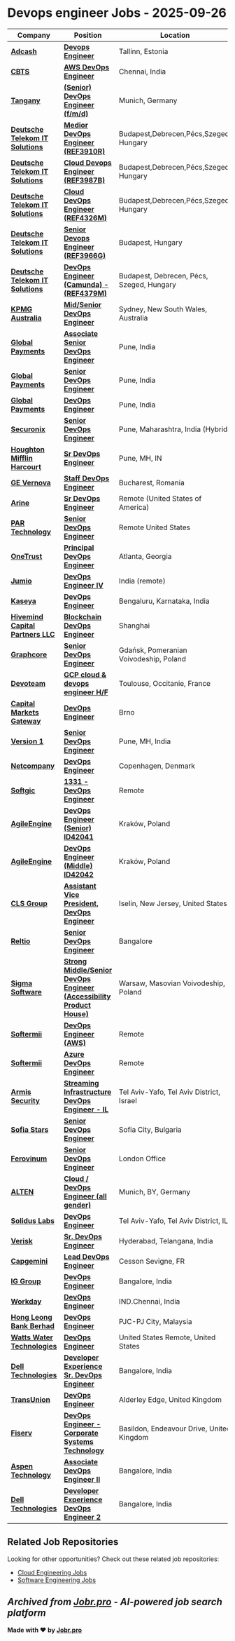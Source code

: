 # Devops engineer Jobs - 2025-09-26

| Company | Position | Location | Type | Date |
| ------- | -------- | -------- | ---- | ------ |
| **[Adcash](https://adcash.com/)** | **[Devops Engineer](https://careers.adcash.com/jobs/6518291-devops-engineer)** | Tallinn, Estonia | On Site | Sep 26 |
| **[CBTS](https://www.cbts.com/)** | **[AWS DevOps Engineer](https://ats.rippling.com/cbtsindia/jobs/b6494be7-af04-4374-b2bc-072a663e6603)** | Chennai, India | On Site | Sep 26 |
| **[Tangany](https://tangany.com/)** | **[(Senior) DevOps Engineer (f/m/d)](https://join.com/companies/tangany/14924560-senior-devops-engineer-f-m-d)** | Munich, Germany | On Site | Sep 26 |
| **[Deutsche Telekom IT Solutions](https://www.deutschetelekomitsolutions.hu)** | **[Medior DevOps Engineer (REF3910R)](https://jobs.smartrecruiters.com/DeutscheTelekomITSolutions/744000084147525-medior-devops-engineer-ref3910r-)** | Budapest,Debrecen,Pécs,Szeged, Hungary | On Site | Sep 26 |
| **[Deutsche Telekom IT Solutions](https://www.deutschetelekomitsolutions.hu)** | **[Cloud Devops Engineer (REF3987B)](https://jobs.smartrecruiters.com/DeutscheTelekomITSolutions/744000084145856-cloud-devops-engineer-ref3987b-)** | Budapest,Debrecen,Pécs,Szeged, Hungary | On Site | Sep 26 |
| **[Deutsche Telekom IT Solutions](https://www.deutschetelekomitsolutions.hu)** | **[Cloud DevOps Engineer (REF4326M)](https://jobs.smartrecruiters.com/DeutscheTelekomITSolutions/744000084146875-cloud-devops-engineer-ref4326m-)** | Budapest,Debrecen,Pécs,Szeged, Hungary | On Site | Sep 26 |
| **[Deutsche Telekom IT Solutions](https://www.deutschetelekomitsolutions.hu)** | **[Senior Devops Engineer (REF3966G)](https://jobs.smartrecruiters.com/DeutscheTelekomITSolutions/744000084145996-senior-devops-engineer-ref3966g-)** | Budapest, Hungary | On Site | Sep 26 |
| **[Deutsche Telekom IT Solutions](https://www.deutschetelekomitsolutions.hu)** | **[DevOps Engineer (Camunda) - (REF4379M)](https://jobs.smartrecruiters.com/DeutscheTelekomITSolutions/744000084142830-devops-engineer-camunda-ref4379m-)** | Budapest, Debrecen, Pécs, Szeged, Hungary | On Site | Sep 26 |
| **[KPMG Australia](https://home.kpmg)** | **[Mid/Senior DevOps Engineer](https://jobs.smartrecruiters.com/KPMGAustralia1/6000000000608521-mid-senior-devops-engineer)** | Sydney, New South Wales, Australia | On Site | Sep 26 |
| **[Global Payments](https://www.globalpayments.com/)** | **[Associate Senior DevOps Engineer](https://tsys.wd1.myworkdayjobs.com/en-US/TSYS/job/Pune-Maharashtra-India/Associate-Senior-DevOps-Engineer_R0065209-2)** | Pune, India | On Site | Sep 26 |
| **[Global Payments](https://www.globalpayments.com/)** | **[Senior DevOps Engineer](https://tsys.wd1.myworkdayjobs.com/en-US/TSYS/job/Pune-Maharashtra-India/Senior-DevOps-Engineer_R0064039-2)** | Pune, India | On Site | Sep 26 |
| **[Global Payments](https://www.globalpayments.com/)** | **[DevOps Engineer](https://tsys.wd1.myworkdayjobs.com/en-US/TSYS/job/Pune-Maharashtra-India/DevOps-Engineer_R0065207-2)** | Pune, India | On Site | Sep 26 |
| **[Securonix](https://www.securonix.com/)** | **[Senior DevOps Engineer](https://securonix.bamboohr.com/careers/1752)** | Pune, Maharashtra, India (Hybrid) | On Site | Sep 26 |
| **[Houghton Mifflin Harcourt](https://www.hmhco.com)** | **[Sr DevOps Engineer](https://careers.hmhco.com/job/Pune-Sr-DevOps-Engineer-MH/1329624300/)** | Pune, MH, IN | On Site | Sep 26 |
| **[GE Vernova](https://www.gevernova.com/)** | **[Staff DevOps Engineer](https://gevernova.wd5.myworkdayjobs.com/en-US/Vernova_ExternalSite/job/Bucharest/Staff-DevOps-Engineer_R5020929-2)** | Bucharest, Romania | On Site | Sep 26 |
| **[Arine](https://www.arine.io/)** | **[Sr DevOps Engineer](https://job-boards.greenhouse.io/arine/jobs/5659423004)** | Remote (United States of America) | Remote | Sep 25 |
| **[PAR Technology](https://partech.com/)** | **[Senior DevOps Engineer](https://jobs.ashbyhq.com/par%20technology/c0044904-92c1-47ec-9a61-a997f67b7a1b)** | Remote United States | Remote | Sep 25 |
| **[OneTrust](https://www.onetrust.com/)** | **[Principal DevOps Engineer](https://job-boards.greenhouse.io/onetrust/jobs/7271605)** | Atlanta, Georgia | On Site | Sep 25 |
| **[Jumio](https://www.jumio.com/)** | **[DevOps Engineer IV](https://job-boards.greenhouse.io/jumio/jobs/4610511005)** | India (remote) | Remote | Sep 25 |
| **[Kaseya](https://www.kaseya.com/)** | **[DevOps Engineer](https://www.kaseya.com/careers/jobs/id/5630771004/?gh_jid=5630771004)** | Bengaluru, Karnataka, India | On Site | Sep 25 |
| **[Hivemind Capital Partners LLC](https://hivemind.capital)** | **[Blockchain DevOps Engineer](https://jobs.lever.co/hivemind-capital/de7de40d-5cd9-499f-ba53-28cf38451665)** | Shanghai | On Site | Sep 25 |
| **[Graphcore](https://www.graphcore.ai/)** | **[Senior DevOps Engineer](https://job-boards.greenhouse.io/graphcore/jobs/8185464002)** | Gdańsk, Pomeranian Voivodeship, Poland | On Site | Sep 25 |
| **[Devoteam](https://www.devoteam.com/)** | **[GCP cloud & devops engineer H/F](https://jobs.smartrecruiters.com/Devoteam/744000083916430-gcp-cloud-devops-engineer-h-f)** | Toulouse, Occitanie, France | On Site | Sep 25 |
| **[Capital Markets Gateway](https://www.cmgx.io/)** | **[DevOps Engineer](https://jobs.lever.co/cmgx/4cbb3449-ccc6-4a63-a00b-9c35e5a09f3c)** | Brno | On Site | Sep 25 |
| **[Version 1](https://www.version1.com)** | **[Senior DevOps Engineer](https://jobs.smartrecruiters.com/Version1/744000083898316-senior-devops-engineer)** | Pune, MH, India | On Site | Sep 25 |
| **[Netcompany](https://www.netcompany.com)** | **[DevOps Engineer](https://jobs.smartrecruiters.com/Netcompany1/744000083897496-devops-engineer)** | Copenhagen, Denmark | On Site | Sep 25 |
| **[Softgic](https://softgic.co/)** | **[1331 - DevOps Engineer](https://softwareestrategico.zohorecruit.com/jobs/Careers/684512000016480539)** | Remote | Remote | Sep 25 |
| **[AgileEngine](https://agileengine.com/)** | **[DevOps Engineer (Senior) ID42041](https://agileengine.zohorecruit.com/jobs/Careers/248544000236184149)** | Kraków, Poland | On Site | Sep 25 |
| **[AgileEngine](https://agileengine.com/)** | **[DevOps Engineer (Middle) ID42042](https://agileengine.zohorecruit.com/jobs/Careers/248544000236184268)** | Kraków, Poland | On Site | Sep 25 |
| **[CLS Group](https://www.cls-group.com/)** | **[Assistant Vice President, DevOps Engineer](https://www.cls-group.com/people/your-career/jobs/job-detail?gh_jid=5600458004)** | Iselin, New Jersey, United States | On Site | Sep 25 |
| **[Reltio](https://www.reltio.com/)** | **[Senior DevOps Engineer](https://job-boards.greenhouse.io/reltio/jobs/5564297004)** | Bangalore | On Site | Sep 25 |
| **[Sigma Software](https://career.sigma.software)** | **[Strong Middle/Senior DevOps Engineer (Accessibility Product House)](https://jobs.smartrecruiters.com/SigmaSoftware2/744000083848578-strong-middle-senior-devops-engineer-accessibility-product-house-)** | Warsaw, Masovian Voivodeship, Poland | On Site | Sep 25 |
| **[Softermii](https://www.softermii.com/)** | **[DevOps Engineer (AWS)](https://job-boards.eu.greenhouse.io/softermii/jobs/4681027101)** | Remote | Remote | Sep 25 |
| **[Softermii](https://www.softermii.com/)** | **[Azure DevOps Engineer](https://job-boards.eu.greenhouse.io/softermii/jobs/4681010101)** | Remote | Remote | Sep 25 |
| **[Armis Security](https://www.armis.com/)** | **[Streaming Infrastructure DevOps Engineer - IL](https://job-boards.greenhouse.io/armissecurity/jobs/5656109004)** | Tel Aviv-Yafo, Tel Aviv District, Israel | On Site | Sep 25 |
| **[Sofia Stars](https://www.sofiastars.com/)** | **[Senior DevOps Engineer](https://job-boards.eu.greenhouse.io/sofiastars/jobs/4680985101)** | Sofia City, Bulgaria | On Site | Sep 25 |
| **[Ferovinum](https://www.ferovinum.com/)** | **[Senior DevOps Engineer](https://jobs.ashbyhq.com/ferovinum/1c35b808-5a47-4600-85ee-bef882bada30)** | London Office | On Site | Sep 25 |
| **[ALTEN](https://www.alten.com/)** | **[Cloud / DevOps Engineer (all gender)](https://jobs.smartrecruiters.com/ALTEN/744000083820705-cloud-devops-engineer-all-gender-)** | Munich, BY, Germany | On Site | Sep 25 |
| **[Solidus Labs](https://www.soliduslabs.com/)** | **[DevOps Engineer](https://www.soliduslabs.com/positions/position-45_95C)** | Tel Aviv-Yafo, Tel Aviv District, IL | On Site | Sep 25 |
| **[Verisk](https://www.verisk.com/)** | **[Sr. DevOps Engineer](https://fa-ewmy-saasfaprod1.fa.ocs.oraclecloud.com/hcmUI/CandidateExperience/en/sites/jobsearch/job/2129)** | Hyderabad, Telangana, India | On Site | Sep 25 |
| **[Capgemini](https://www.capgemini.com)** | **[Lead DevOps Engineer](https://careers.capgemini.com/job/Cesson-Sevigne-Lead-DevOps-Engineer/1199617501/)** | Cesson Sevigne, FR | On Site | Sep 25 |
| **[IG Group](https://www.iggroup.com/)** | **[DevOps Engineer](https://ig.wd103.myworkdayjobs.com/en-US/EXT_IG/job/Bangalore-India/DevOps-Engineer_R_15085)** | Bangalore, India | On Site | Sep 25 |
| **[Workday](https://www.workday.com/)** | **[DevOps Engineer](https://workday.wd5.myworkdayjobs.com/en-US/Workday/job/INDChennai/DevOps-Engineer_JR-0100608)** | IND.Chennai, India | On Site | Sep 25 |
| **[Hong Leong Bank Berhad](https://www.hlb.com.my/)** | **[DevOps Engineer](https://hlb.wd3.myworkdayjobs.com/en-US/HLBCareers/job/PJC-PJ-City/DevOps-Engineer_JR0000022184)** | PJC-PJ City, Malaysia | On Site | Sep 25 |
| **[Watts Water Technologies](https://www.watts.com/)** | **[DevOps Engineer](https://wattswater.wd5.myworkdayjobs.com/en-US/External/job/United-States-Remote/DevOps-Engineer_10015674)** | United States Remote, United States | Remote | Sep 25 |
| **[Dell Technologies](https://www.delltechnologies.com/)** | **[Developer Experience Sr. DevOps Engineer](https://dell.wd1.myworkdayjobs.com/en-US/External/job/Bangalore-India/Developer-Experience-Sr-DevOps-Engineer_R278692-1)** | Bangalore, India | On Site | Sep 25 |
| **[TransUnion](https://www.transunion.com/)** | **[DevOps Engineer](https://transunion.wd5.myworkdayjobs.com/en-US/transunion/job/Alderley-Edge/DevOps-Engineer_19036719)** | Alderley Edge, United Kingdom | On Site | Sep 25 |
| **[Fiserv](https://www.fiserv.com/)** | **[DevOps Engineer - Corporate Systems Technology](https://fiserv.wd5.myworkdayjobs.com/en-US/EXT/job/Basildon-Endeavour-Drive/DevOps-Engineer---Call-Centre-Operations_R-10364316)** | Basildon, Endeavour Drive, United Kingdom | On Site | Sep 25 |
| **[Aspen Technology](https://www.aspentech.com/)** | **[Associate DevOps Engineer II](https://aspentech.wd5.myworkdayjobs.com/en-US/aspentech/job/Bengaluru-India/Associate-DevOps-Engineer-II_R7805-1)** | Bangalore, India | On Site | Sep 25 |
| **[Dell Technologies](https://www.delltechnologies.com/)** | **[Developer Experience DevOps Engineer 2](https://dell.wd1.myworkdayjobs.com/en-US/External/job/Bangalore-India/Developer-Experience-DevOps-Engineer-2_R278688-1)** | Bangalore, India | On Site | Sep 25 |

## Related Job Repositories

Looking for other opportunities? Check out these related job repositories:

- [Cloud Engineering Jobs](https://github.com/jobs-jobr-pro/Cloud-Engineering-Jobs)
- [Software Engineering Jobs](https://github.com/jobs-jobr-pro/Software-Engineering-Jobs)



*Archived from [Jobr.pro](https://jobr.pro?utm_source=github&utm_medium=repo&utm_campaign=github-devops-jobs) - AI-powered job search platform*
---

**Made with ❤️ by [Jobr.pro](https://jobr.pro?utm_source=github&utm_medium=repo&utm_campaign=github-devops-jobs)**